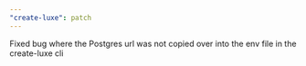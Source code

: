 ```yaml
---
"create-luxe": patch
---
```


Fixed bug where the Postgres url was not copied over into the env file in the create-luxe cli
